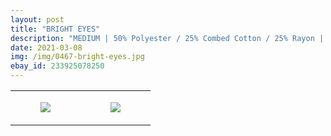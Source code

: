 ```yaml
---
layout: post
title: "BRIGHT EYES"
description: "MEDIUM | 50% Polyester / 25% Combed Cotton / 25% Rayon | American Apparel"
date: 2021-03-08
img: /img/0467-bright-eyes.jpg
ebay_id: 233925078250
---
```




<table style="width:100%;"><tr><td style="vertical-align:top;">
      <figure class="tmblr-full" data-orig-height="2048" data-orig-width="1365" data-orig-src="https://concertshirts.netlify.app/shirts/0467/0467-01.jpg"><img src="https://64.media.tumblr.com/fddbf84d03a2626324eab73fcc9a4779/ba523b34ed2d91f4-af/s540x810/36c3c095ce4b1f6d5812af35b54b052b4b9e14df.jpg" data-orig-height="2048" data-orig-width="1365" data-orig-src="https://concertshirts.netlify.app/shirts/0467/0467-01.jpg"/></figure></td>
    <td style="vertical-align:top;">
      <figure class="tmblr-full" data-orig-height="2048" data-orig-width="1365" data-orig-src="https://concertshirts.netlify.app/shirts/0467/0467-02.jpg"><img src="https://64.media.tumblr.com/5b18f38fbce7c378fa2c815f94a70470/ba523b34ed2d91f4-a4/s540x810/e73d1de38db8dca2ff61248860d22da9a7b61e39.jpg" data-orig-height="2048" data-orig-width="1365" data-orig-src="https://concertshirts.netlify.app/shirts/0467/0467-02.jpg"/></figure></td>
  </tr></table>
